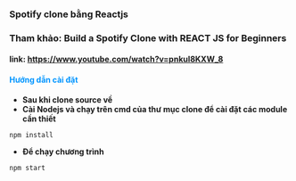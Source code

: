 ### Spotify clone bằng Reactjs

### Tham khảo: Build a Spotify Clone with REACT JS for Beginners

#### link: https://www.youtube.com/watch?v=pnkuI8KXW_8

#### <span style="color:#0095ff">Hướng dẫn cài đặt</span>

- **Sau khi clone source về**
- **Cài Nodejs và chạy trên cmd của thư mục clone để cài đặt các module cần thiết**

```
npm install
```

- **Để chạy chương trình**

```
npm start
```
